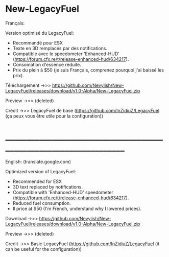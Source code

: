 # New-LegacyFuel

Français: 

Version optimisé du LegacyFuel:

- Recommandé pour ESX
- Texte en 3D remplacés par des notifications.
- Compatible avec le speedometer 'Enhanced-HUD' (https://forum.cfx.re/t/release-enhanced-hud/634217).
- Consomation d'essence réduite.
- Prix du plein à $50 (je suis Français, comprenez pourquoi j'ai baissé les prix).

Téléchargement ->>> https://github.com/Nevylish/New-LegacyFuel/releases/download/v1.0-Alpha/New-LegacyFuel.zip

Preview ->>> (deleted)

Crédit ->>> LegacyFuel de base (https://github.com/InZidiuZ/LegacyFuel (ça peux vous être utile pour la configuration))

# _________________________________________________________________

English: (translate.google.com)

Optimized version of LegacyFuel:

- Recommended for ESX
- 3D text replaced by notifications.
- Compatible with 'Enhanced-HUD' speedometer (https://forum.cfx.re/t/release-enhanced-hud/634217).
- Reduced fuel consumption.
- ll price at $50 (I'm French, understand why I lowered prices).

Download ->>> https://github.com/Nevylish/New-LegacyFuel/releases/download/v1.0-Alpha/New-LegacyFuel.zip

Preview ->>> (deleted)

Credit ->>> Basic LegacyFuel (https://github.com/InZidiuZ/LegacyFuel (it can be useful for the configuration))
